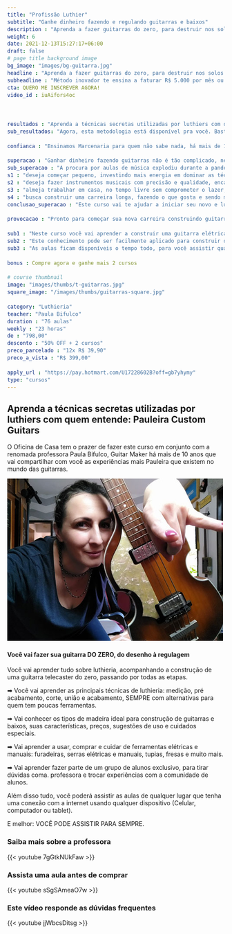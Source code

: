 ```yaml
---
title: "Profissão Luthier"
subtitle: "Ganhe dinheiro fazendo e regulando guitarras e baixos"
description : "Aprenda a fazer guitarras do zero, para destruir nos solos e lucrar muito"
weight: 6
date: 2021-12-13T15:27:17+06:00
draft: false
# page title background image
bg_image: "images/bg-guitarra.jpg"
headline : "Aprenda a fazer guitarras do zero, para destruir nos solos ou lucrar muito"
subheadline : "Método inovador te ensina a faturar R$ 5.000 por mês ou mais, fazendo guitarras e contrabaixos de corpo sólido"
cta: QUERO ME INSCREVER AGORA!
video_id : iuAifors4oc



resultados : "Aprenda a técnicas secretas utilizadas por luthiers com quem entende: Pauleira Custom Guitars"
sub_resultados: "Agora, esta metodologia está disponível pra você. Basta ver os resultados de alguns dos nossos alunos:"

confianca : "Ensinamos Marcenaria para quem não sabe nada, há mais de 11 anos"

superacao : "Ganhar dinheiro fazendo guitarras não é tão complicado, nem tão arriscado quanto você pensa"
sub_superacao : "A procura por aulas de música explodiu durante a pandemia. E cada aluno precisa de um instrumento. Se você:"
s1 : "deseja começar pequeno, investindo mais energia em dominar as técnicas do que dinheiro em ferramentas"
s2 : "deseja fazer instrumentos musicais com precisão e qualidade, encantando clientes mesmo com os projetos mais simples"
s3 : "almeja trabalhar em casa, no tempo livre sem comprometer o lazer, ficando perto da família"
s4 : "busca construir uma carreira longa, fazendo o que gosta e sendo muito bem remunerado por isso"
conclusao_superacao : "Este curso vai te ajudar a iniciar seu novo e lucrativo negócio."

provocacao : "Pronto para começar sua nova carreira construindo guitarras?"

sub1 : "Neste curso você vai aprender a construir uma guitarra elétrica, modelo Telecaster: um design clássico criado pelo mestre Leo Fender."
sub2 : "Este conhecimento pode ser facilmente aplicado para construir qualquer instrumento de corpo sólido, inclusive contra-baixos elétricos."
sub3 : "As aulas ficam disponíveis o tempo todo, para você assistir quando quiser e de onde quiser. E você terá acesso a um grupo exclusivo no Telegram, para resolver todas as suas dúvidas."

bonus : Compre agora e ganhe mais 2 cursos

# course thumbnail
image: "images/thumbs/t-guitarras.jpg"
square_image: "/images/thumbs/guitarras-square.jpg"

category: "Luthieria"
teacher: "Paula Bifulco"
duration : "76 aulas"
weekly : "23 horas"
de : "798,00"
desconto : "50% OFF + 2 cursos"
preco_parcelado : "12x R$ 39,90"
preco_a_vista : "R$ 399,00"

apply_url : "https://pay.hotmart.com/U17228602B?off=gb7yhymy"
type: "cursos"
---
```



## Aprenda a técnicas secretas utilizadas por luthiers com quem entende: Pauleira Custom Guitars
O Oficina de Casa tem o prazer de fazer este curso em conjunto com a renomada professora Paula Bifulco, Guitar Maker há mais de 10 anos que vai compartilhar com você as experiências mais Pauleira que existem no mundo das guitarras.

![Paula Bifulco, luthier, professora do curso de construção de guitarras](/otimizadas/paula-bifulco-luthier.jpg)

#### Você vai fazer sua guitarra DO ZERO, do desenho à regulagem

Você vai aprender tudo sobre luthieria, acompanhando a construção de uma guitarra telecaster do zero, passando por todas as etapas.

➡ Você vai aprender as principais técnicas de luthieria: medição, pré acabamento, corte, união e acabamento, SEMPRE com alternativas para quem tem poucas ferramentas.

➡ Vai conhecer os tipos de madeira ideal para construção de guitarras e baixos, suas características, preços, sugestões de uso e cuidados especiais.

➡ Vai aprender a usar, comprar e cuidar de ferramentas elétricas e manuais: furadeiras, serras elétricas e manuais, tupias, fresas e muito mais.

➡ Vai aprender fazer parte de um grupo de alunos exclusivo, para tirar dúvidas coma. professora e trocar experiências com a comunidade de alunos.

Além disso tudo, você poderá assistir as aulas de qualquer lugar que tenha uma conexão com a internet usando qualquer dispositivo (Celular, computador ou tablet).

E melhor: VOCÊ PODE ASSISTIR PARA SEMPRE.

### Saiba mais sobre a professora
{{< youtube 7gGtkNUkFaw >}}

### Assista uma aula antes de comprar
{{< youtube sSgSAmeaO7w >}}

### Este vídeo responde as dúvidas frequentes
{{< youtube jjWbcsDitsg >}}
